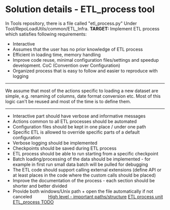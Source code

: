 # Solution details - ETL_process tool
In Tools repository, there is a file called "etl_process.py" Under Tool/RepoLoadUtils/common/ETL_Infra.
****TARGET:****
Implement ETL process which satisfies following requirements:

- Interactive
- Assumes that the user has no prior knowledge of ETL process
- Efficient in loading time, memory handling
- Improve code reuse, minimal configuration files/settings and speedup development. CoC (Convention over Configuration)
- Organized process that is easy to follow and easier to reproduce with logging
****
We assume that most of the actions specific to loading a new dataset are simple,
e.g. renaming of columns, date format conversion etc. Most of this logic can't be reused and most of the time is to define them.
****

- Interactive part should have verbose and informative messages
- Actions common to all ETL processes should be automated
- Configuration files should be kept in one place / under one path
- Specific ETL is allowed to override specific parts of a default configuration
- Verbose logging should be implemented
- Checkpoints should be saved during ETL process
- ETL process should be able to run starting from a specific checkpoint
- Batch loading/processing of the data should be implemented - for example in first run small data batch will be pulled for debugging
- The ETL code should support calling external extensions (define API or at least places in the code where the custom calls should be placed)
- Improve the documentation of the process - each section should be shorter and better divided
- Provide both windows/Unix path + open the file automatically if not canceled            
[High level - important paths/structure](High%20level%20-%20important%20paths)
[ETL process unit](Howto%20guide%20to%20some%20ETL%20elements/ETL%20process%20unit)
[ETL_process TODO](ETL_process%20TODO)
 
